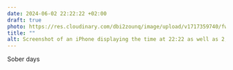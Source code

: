 ```yaml
---
date: 2024-06-02 22:22:22 +02:00
draft: true
photo: https://res.cloudinary.com/dbi2zounq/image/upload/v1717359740/fw8dlkycxc8lcwtmfgpq.png
title: ""
alt: Screenshot of an iPhone displaying the time at 22:22 as well as 2,222 days of sobriety. 
---
```

Sober days
